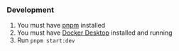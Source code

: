 ### Development
1. You must have [pnpm](https://pnpm.io/) installed
2. You must have [Docker Desktop](https://www.docker.com/products/docker-desktop/) installed and running
3. Run `pnpm start:dev`